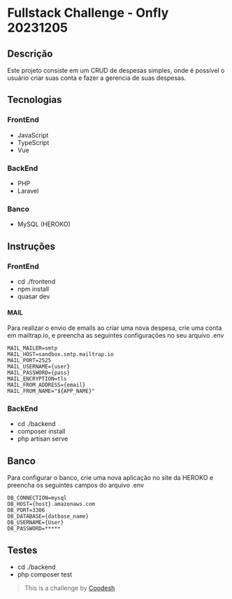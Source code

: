 # Fullstack Challenge - Onfly 20231205

## Descrição

Este projeto consiste em um CRUD de despesas simples, onde é possível o usuário criar suas conta e fazer a gerencia de suas despesas.

## Tecnologias

### FrontEnd

- JavaScript
- TypeScript
- Vue

### BackEnd

- PHP
- Laravel

### Banco

- MySQL (HEROKO)

## Instruções

### FrontEnd

- cd ./frontend
- npm install
- quasar dev

#### MAIL

Para realizar o envio de emails ao criar uma nova despesa, crie uma conta em mailtrap.io, e preencha as seguintes configurações no seu arquivo .env

```
MAIL_MAILER=smtp
MAIL_HOST=sandbox.smtp.mailtrap.io
MAIL_PORT=2525
MAIL_USERNAME={user}
MAIL_PASSWORD={pass}
MAIL_ENCRYPTION=tls
MAIL_FROM_ADDRESS={email}
MAIL_FROM_NAME="${APP_NAME}"
```

### BackEnd

- cd ./backend
- composer install
- php artisan serve

## Banco

Para configurar o banco, crie uma nova aplicação no site da HEROKO e preencha os seguintes campos do arquivo .env

```
DB_CONNECTION=mysql
DB_HOST={host}.amazonaws.com
DB_PORT=3306
DB_DATABASE={datbase_name}
DB_USERNAME={User}
DB_PASSWORD=*****
```

## Testes

- cd ./backend
- php composer test

>  This is a challenge by [Coodesh](https://coodesh.com/)
